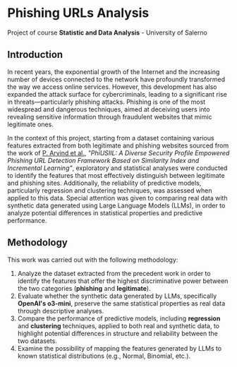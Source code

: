 # Phishing URLs Analysis

Project of course **Statistic and Data Analysis** - University of Salerno

## Introduction
In recent years, the exponential growth of the Internet and the increasing number of devices connected to the network have profoundly transformed the way we access online services. 
However, this development has also expanded the attack surface for cybercriminals, leading to a significant rise in threats—particularly phishing attacks. 
Phishing is one of the most widespread and dangerous techniques, aimed at deceiving users into revealing sensitive information through fraudulent websites that mimic legitimate ones.

In the context of this project, starting from a dataset containing various features extracted from both legitimate and phishing websites sourced from the work of [P. Arvind et al.](https://doi.org/10.1016/j.cose.2023.103545), 
*"PhiUSIIL: A Diverse Security Profile Empowered Phishing URL Detection Framework Based on Similarity Index and Incremental Learning"*, 
exploratory and statistical analyses were conducted to identify the features that most effectively distinguish between legitimate and phishing sites. 
Additionally, the reliability of predictive models, particularly regression and clustering techniques, was assessed when applied to this data. 
Special attention was given to comparing real data with synthetic data generated using Large Language Models (LLMs), 
in order to analyze potential differences in statistical properties and predictive performance.

## Methodology
This work was carried out with the following methodology:

1. Analyze the dataset extracted from the precedent work in order to identify the features that offer the highest discriminative power between the two categories (**phishing** and **legitimate**).
2. Evaluate whether the synthetic data generated by LLMs, specifically **OpenAI's o3-mini**, preserve the same statistical properties as real data through descriptive analyses.
3. Compare the performance of predictive models, including **regression** and **clustering** techniques, applied to both real and synthetic data, to highlight potential differences in structure and reliability between the two datasets.
4. Examine the possibility of mapping the features generated by LLMs to known statistical distributions (e.g., Normal, Binomial, etc.).
